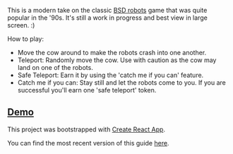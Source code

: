 This is a modern take on the classic [BSD robots](https://www.freebsd.org/cgi/man.cgi?query=robots&apropos=0&sektion=6) game that was quite popular in the '90s. It's still a work in progress and best view in large screen. :)

How to play: 

* Move the cow around to make the robots crash into one another.
* Teleport: Randomly move the cow. Use with caution as the cow may land on one of the robots.
* Safe Teleport: Earn it by using the 'catch me if you can' feature.
* Catch me if you can: Stay still and let the robots come to you. If you are successful you'll earn one 'safe teleport' token.

## [Demo](https://shannontjoa.github.io/bad-robots/)

This project was bootstrapped with [Create React App](https://github.com/facebookincubator/create-react-app).

You can find the most recent version of this guide [here](https://github.com/facebookincubator/create-react-app/blob/master/packages/react-scripts/template/README.md).